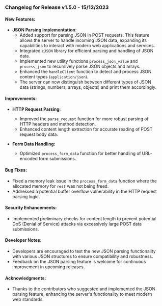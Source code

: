 

### Changelog for Release v1.5.0 - 15/12/2023

#### New Features:
- **JSON Parsing Implementation:** 
  - Added support for parsing JSON in POST requests. This feature allows the server to handle incoming JSON data, expanding its capabilities to interact with modern web applications and services.
  - Integrated `cJSON` library for efficient parsing and handling of JSON data.
  - Implemented new utility functions `process_json_value` and `process_json` to recursively parse JSON objects and arrays.
  - Enhanced the `handleClient` function to detect and process JSON content types (`application/json`).
  - The server can now distinguish between different types of JSON data (strings, numbers, arrays, objects) and print them accordingly.

#### Improvements:
- **HTTP Request Parsing:**
  - Improved the `parse_request` function for more robust parsing of HTTP headers and method detection.
  - Enhanced content length extraction for accurate reading of POST request body data.
  
- **Form Data Handling:**
  - Optimized `process_form_data` function for better handling of URL-encoded form submissions.

#### Bug Fixes:
- Fixed a memory leak issue in the `process_form_data` function where the allocated memory for `rest` was not being freed.
- Addressed a potential buffer overflow vulnerability in the HTTP request parsing logic.

#### Security Enhancements:
- Implemented preliminary checks for content length to prevent potential DoS (Denial of Service) attacks via excessively large POST data submissions.

#### Developer Notes:
- Developers are encouraged to test the new JSON parsing functionality with various JSON structures to ensure compatibility and robustness.
- Feedback on the JSON parsing feature is welcome for continuous improvement in upcoming releases.

#### Acknowledgments:
- Thanks to the contributors who suggested and implemented the JSON parsing feature, enhancing the server's functionality to meet modern web standards.

